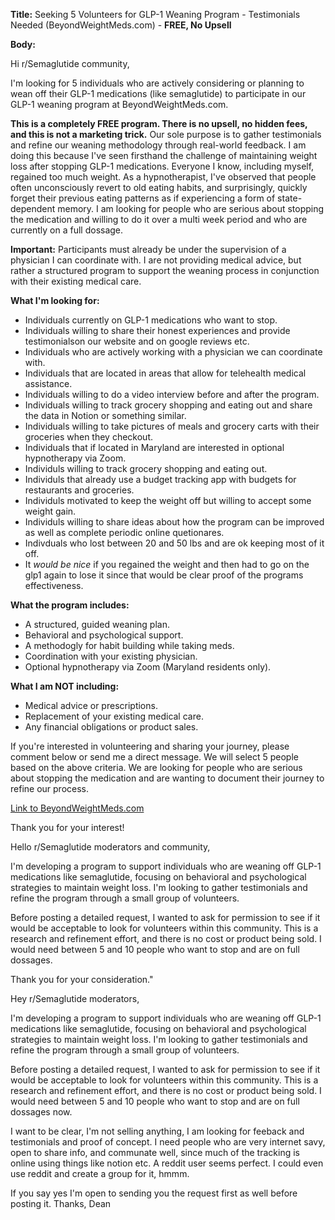  **Title:** Seeking 5 Volunteers for GLP-1 Weaning Program - Testimonials Needed (BeyondWeightMeds.com) - **FREE, No Upsell**

**Body:**

Hi r/Semaglutide community,

I'm looking for 5 individuals who are actively considering or planning to wean off their GLP-1 medications (like semaglutide) to participate in our GLP-1 weaning program at BeyondWeightMeds.com.

**This is a completely FREE program. There is no upsell, no hidden fees, and this is not a marketing trick.** Our sole purpose is to gather testimonials and refine our weaning methodology through real-world feedback. I am doing this because I've seen firsthand the challenge of maintaining weight loss after stopping GLP-1 medications. Everyone I know, including myself, regained too much weight. As a hypnotherapist, I've observed that people often unconsciously revert to old eating habits, and surprisingly, quickly forget their previous eating patterns as if experiencing a form of state-dependent memory. I am looking for people who are serious about stopping the medication and willing to do it over a multi week period and who are currently on a full dossage. 

**Important:** Participants must already be under the supervision of a physician I can coordinate with. I are not providing medical advice, but rather a structured program to support the weaning process in conjunction with their existing medical care.

**What I'm looking for:**

* Individuals currently on GLP-1 medications who want to stop.
* Individuals willing to share their honest experiences and provide testimonialson our website and on google reviews etc. 
* Individuals who are actively working with a physician we can coordinate with.
* Individuals that are located in areas that allow for telehealth medical assistance.
* Individuals willing to do a video interview before and after the program.
* Individuals willing to track grocery shopping and eating out and share the data in Notion or something similar. 
* Individuals willing to take pictures of meals and grocery carts with their groceries when they checkout.
* Individuals that if located in Maryland are interested in optional hypnotherapy via Zoom.
* Individuls willing to track grocery shopping and eating out.
* Individuls that already use a budget tracking app with budgets for restaurants and groceries.  
* Individuls motivated to keep the weight off but willing to accept some weight gain.  
* Individuls willing to share ideas about how the program can be improved as well as complete periodic online quetionares.  
* Indivduals who lost between 20 and 50 lbs and are ok keeping most of it off.  
* It *would be nice* if you regained the weight and then had to go on the glp1 again to lose it since that would be clear proof of the programs effectiveness.  

**What the program includes:**

* A structured, guided weaning plan.
* Behavioral and psychological support.
* A methodogly for habit building while taking meds.  
* Coordination with your existing physician. 
* Optional hypnotherapy via Zoom (Maryland residents only).

**What I am NOT including:**

* Medical advice or prescriptions.
* Replacement of your existing medical care.
* Any financial obligations or product sales.

If you're interested in volunteering and sharing your journey, please comment below or send me a direct message. We will select 5 people based on the above criteria. We are looking for people who are serious about stopping the medication and are wanting to document their journey to refine our process.

[Link to BeyondWeightMeds.com](beyondweightmeds.com)

Thank you for your interest!




Hello r/Semaglutide moderators and community,

I'm developing a program to support individuals who are weaning off GLP-1 medications like semaglutide, focusing on behavioral and psychological strategies to maintain weight loss. I'm looking to gather testimonials and refine the program through a small group of volunteers.  

Before posting a detailed request, I wanted to ask for permission to see if it would be acceptable to look for volunteers within this community. This is a research and refinement effort, and there is no cost or product being sold.  I would need between 5 and 10 people who want to stop and are on full dossages.  

Thank you for your consideration."



Hey r/Semaglutide moderators,

I'm developing a program to support individuals who are weaning off GLP-1 medications like semaglutide, focusing on behavioral and psychological strategies to maintain weight loss. I'm looking to gather testimonials and refine the program through a small group of volunteers.  

Before posting a detailed request, I wanted to ask for permission to see if it would be acceptable to look for volunteers within this community. This is a research and refinement effort, and there is no cost or product being sold.  I would need between 5 and 10 people who want to stop and are on full dossages now.  

I want to be clear, I'm not selling anything, I am looking for feeback and testimonials and proof of concept.  I need people who are very internet savy, open to share info,  and communate well,  since  much of the tracking is online using things like notion etc.  A reddit user seems perfect.   I could even use reddit and create a group for it, hmmm.  

If you say yes I'm open to sending you the request first as well before posting it.  Thanks, Dean
